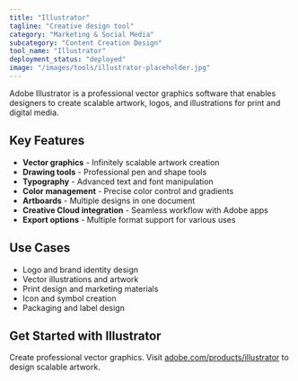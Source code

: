 ```yaml
---
title: "Illustrator"
tagline: "Creative design tool"
category: "Marketing & Social Media"
subcategory: "Content Creation Design"
tool_name: "Illustrator"
deployment_status: "deployed"
image: "/images/tools/illustrator-placeholder.jpg"
---
```

Adobe Illustrator is a professional vector graphics software that enables designers to create scalable artwork, logos, and illustrations for print and digital media.

## Key Features

- **Vector graphics** - Infinitely scalable artwork creation
- **Drawing tools** - Professional pen and shape tools
- **Typography** - Advanced text and font manipulation
- **Color management** - Precise color control and gradients
- **Artboards** - Multiple designs in one document
- **Creative Cloud integration** - Seamless workflow with Adobe apps
- **Export options** - Multiple format support for various uses

## Use Cases

- Logo and brand identity design
- Vector illustrations and artwork
- Print design and marketing materials
- Icon and symbol creation
- Packaging and label design

## Get Started with Illustrator

Create professional vector graphics. Visit [adobe.com/products/illustrator](https://www.adobe.com/products/illustrator.html) to design scalable artwork.
